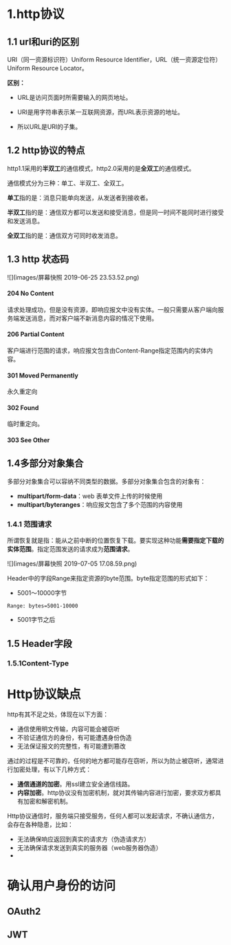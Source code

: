 # 1.http协议

## 1.1 url和uri的区别

URI（同一资源标识符）Uniform Resource Identifier，URL（统一资源定位符）Uniform Resource Locator。

**区别：**

- URL是访问页面时所需要输入的网页地址。

- URI是用字符串表示某一互联网资源，而URL表示资源的地址。

- 所以URL是URI的子集。

## 1.2 http协议的特点

http1.1采用的**半双工**的通信模式，http2.0采用的是**全双工**的通信模式。

通信模式分为三种：单工、半双工、全双工。

**单工**指的是：消息只能单向发送，从发送者到接收者。

**半双工**指的是：通信双方都可以发送和接受消息，但是同一时间不能同时进行接受和发送消息。

**全双工**指的是：通信双方可同时收发消息。



## 1.3 http 状态码

![](images/屏幕快照 2019-06-25 23.53.52.png)

#### 204 No Content

请求处理成功，但是没有资源，即响应报文中没有实体。一般只需要从客户端向服务端发送消息，而对客户端不新消息内容的情况下使用。

#### 206 Partial Content

客户端进行范围的请求，响应报文包含由Content-Range指定范围内的实体内容。

#### 301 Moved Permanently

永久重定向

#### 302 Found

临时重定向。

#### 303 See Other



## 1.4多部分对象集合

多部分对象集合可以容纳不同类型的数据。多部分对象集合包含的对象有：

- **multipart/form-data**：web 表单文件上传的时候使用
- **multipart/byteranges**：响应报文包含了多个范围的内容使用

### 1.4.1 范围请求

所谓恢复就是指：能从之前中断的位置恢复下载。要实现这种功能**需要指定下载的实体范围**。指定范围发送的请求成为**范围请求**。

![](images/屏幕快照 2019-07-05 17.08.59.png)

Header中的字段Range来指定资源的byte范围。byte指定范围的形式如下：

- 5001～10000字节

```properties
Range: bytes=5001-10000
```

- 5001字节之后





##  1.5 Header字段

### 1.5.1Content-Type



# Http协议缺点

http有其不足之处，体现在以下方面：

- 通信使用明文传输，内容可能会被窃听
- 不验证通信方的身份，有可能遭遇身份伪造
- 无法保证报文的完整性，有可能遭到篡改



通过的过程是不可靠的，任何的地方都可能存在窃听，所以为防止被窃听，通常进行加密处理，有以下几种方式：

- **通信通道的加密**。用ssl建立安全通信线路。
- **内容加密**。http协议没有加密机制，就对其传输内容进行加密，要求双方都具有加密和解密机制。



Http协议通信时，服务端只接受服务，任何人都可以发起请求，不确认通信方，会存在各种隐患，比如：

- 无法确保响应返回到真实的请求方（伪造请求方）
- 无法确保请求发送到真实的服务器（web服务器伪造）
- 

# 确认用户身份的访问



## OAuth2



## JWT 

